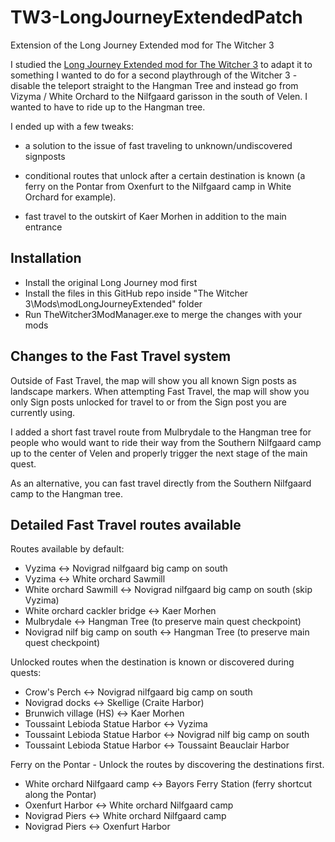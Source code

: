 # TW3-LongJourneyExtendedPatch
Extension of the Long Journey Extended mod for The Witcher 3

I studied the [Long Journey Extended mod for The Witcher 3](https://www.nexusmods.com/witcher3/mods/1630/?tab=description&BH=1) to adapt it to something I wanted to do for a second playthrough of the Witcher 3 - disable the teleport straight to the Hangman Tree and instead go from Vizyma / White Orchard to the Nilfgaard garisson in the south of Velen.  I wanted to have to ride up to the Hangman tree.

I ended up with a few tweaks:

- a solution to the issue of fast traveling to unknown/undiscovered signposts

- conditional routes that unlock after a certain destination is known (a ferry on the Pontar from Oxenfurt to the Nilfgaard camp in White Orchard for example).

- fast travel to the outskirt of Kaer Morhen in addition to the main entrance 

## Installation

- Install the original Long Journey mod first
- Install the files in this GitHub repo inside "The Witcher 3\Mods\modLongJourneyExtended\" folder
- Run TheWitcher3ModManager.exe to merge the changes with your mods

## Changes to the Fast Travel system

Outside of Fast Travel, the map will show you all known Sign posts as landscape markers.
When attempting Fast Travel, the map will show you only Sign posts unlocked for travel to or from the Sign post you are currently using.

I added a short fast travel route from Mulbrydale to the Hangman tree for people who would want to ride their way from the Southern Nilfgaard camp up to the center of Velen and properly trigger the next stage of the main quest. 

As an alternative, you can fast travel directly from the Southern Nilfgaard camp to the Hangman tree.

## Detailed Fast Travel routes available

Routes available by default:

- Vyzima <-> Novigrad nilfgaard big camp on south
- Vyzima <-> White orchard Sawmill
- White orchard Sawmill <-> Novigrad nilfgaard big camp on south (skip Vyzima)
- White orchard cackler bridge <-> Kaer Morhen
- Mulbrydale <-> Hangman Tree (to preserve main quest checkpoint)
- Novigrad nilf big camp on south <-> Hangman Tree (to preserve main quest checkpoint)

Unlocked routes when the destination is known or discovered during quests:

- Crow's Perch <-> Novigrad nilfgaard big camp on south
- Novigrad docks <-> Skellige (Craite Harbor)
- Brunwich village (HS) <-> Kaer Morhen
- Toussaint Lebioda Statue Harbor <-> Vyzima 
- Toussaint Lebioda Statue Harbor <-> Novigrad nilf big camp on south
- Toussaint Lebioda Statue Harbor <-> Toussaint Beauclair Harbor

Ferry on the Pontar - Unlock the routes by discovering the destinations first.

- White orchard Nilfgaard camp <-> Bayors Ferry Station (ferry shortcut along the Pontar)
- Oxenfurt Harbor <-> White orchard Nilfgaard camp
- Novigrad Piers <-> White orchard Nilfgaard camp
- Novigrad Piers <-> Oxenfurt Harbor
